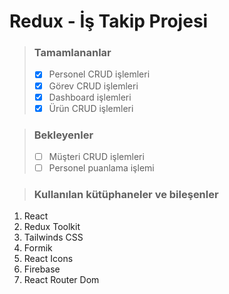 # Redux - İş Takip Projesi


> ### Tamamlananlar
> - [x] Personel CRUD işlemleri
> - [x] Görev CRUD işlemleri
> - [x] Dashboard işlemleri
> - [x] Ürün CRUD işlemleri

> ### Bekleyenler
> - [ ] Müşteri CRUD işlemleri
> - [ ] Personel puanlama işlemi

> ### Kullanılan kütüphaneler ve bileşenler

1. React
2. Redux Toolkit
3. Tailwinds CSS
4. Formik
5. React Icons
6. Firebase
7. React Router Dom
